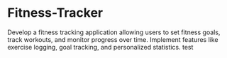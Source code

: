 # Fitness-Tracker
Develop a fitness tracking application allowing users to set fitness goals, track workouts, and monitor progress over time. Implement features like exercise logging, goal tracking, and personalized statistics.
test
